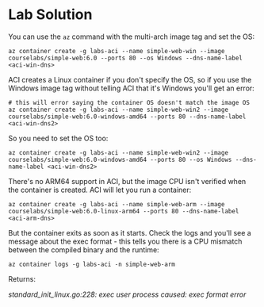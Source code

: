 # Lab Solution

You can use the `az` command with the multi-arch image tag and set the OS:

```
az container create -g labs-aci --name simple-web-win --image courselabs/simple-web:6.0 --ports 80 --os Windows --dns-name-label <aci-win-dns>
```

ACI creates a Linux container if you don't specify the OS, so if you use the Windows image tag without telling ACI that it's Windows you'll get an error:

```
# this will error saying the container OS doesn't match the image OS
az container create -g labs-aci --name simple-web-win2 --image courselabs/simple-web:6.0-windows-amd64 --ports 80 --dns-name-label <aci-win-dns2>
```

So you need to set the OS too:

```
az container create -g labs-aci --name simple-web-win2 --image courselabs/simple-web:6.0-windows-amd64 --ports 80 --os Windows --dns-name-label <aci-win-dns2>
```

There's no ARM64 support in ACI, but the image CPU isn't verified when the container is created. ACI will let you run a container:

```
az container create -g labs-aci --name simple-web-arm --image courselabs/simple-web:6.0-linux-arm64 --ports 80 --dns-name-label <aci-arm-dns>
```

But the container exits as soon as it starts. Check the logs and you'll see a message about the exec format - this tells you there is a CPU mismatch between the compiled binary and the runtime:

```
az container logs -g labs-aci -n simple-web-arm
```

Returns:

*standard_init_linux.go:228: exec user process caused: exec format error*
